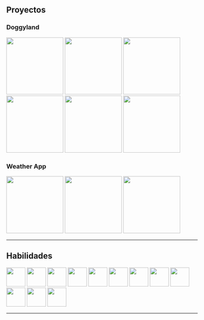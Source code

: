 <h2> Proyectos </h2>

<h3> Doggyland </h3>
<div display="flex" flex-direction="row">
<img src="https://i.ytimg.com/vi/d0XD09FB83w/maxresdefault.jpg" height="150px" />
  <img src="https://i.ibb.co/wgsjCys/d1.jpg" height="150px" />
  <img src="https://i.ibb.co/rZDyDpL/d2.jpg" height="150px" />
  <img src="https://i.ibb.co/TMbK0xF/d3.jpg" height="150px" />
  <img src="https://i.ibb.co/ft7jnM3/d4.jpg" height="150px" />
  <img src="https://i.ibb.co/tZp3b7w/d5.jpg" height="150px" />
 
</div>

<h3> Weather App </h3>
<div display="flex" flex-direction="row">
  <img src="https://i.ibb.co/5h98TZp/w1.jpg" height="150px" />
  <img src="https://i.ibb.co/1qWCtkj/w2.jpg" height="150px" />
  <img src="https://i.ibb.co/LdSdb7G/w3.jpg" height="150px" />
</div>
<hr>

<h2> Habilidades </h2>
<div display="flex" flex-direction="row">
<img src="https://www.vectorlogo.zone/logos/w3_html5/w3_html5-icon.svg" height="50px"/> 
<img src="https://www.vectorlogo.zone/logos/w3_css/w3_css-icon.svg" height="50px"/>
<img src="https://www.vectorlogo.zone/logos/getbootstrap/getbootstrap-icon.svg" height="50px"/>
<img src="https://www.vectorlogo.zone/logos/javascript/javascript-icon.svg" height="50px"/>
<img src="https://www.vectorlogo.zone/logos/reactjs/reactjs-icon.svg" height="50px"/>
<img src="https://upload.wikimedia.org/wikipedia/commons/4/49/Redux.png" height="50px"/>
<img src="https://www.vectorlogo.zone/logos/nodejs/nodejs-icon.svg" height="50px"/>
<img src="https://www.vectorlogo.zone/logos/expressjs/expressjs-icon.svg" height="50px" />
<img src="https://www.vectorlogo.zone/logos/postgresql/postgresql-icon.svg" height="50px"/>
<img src="https://www.vectorlogo.zone/logos/sequelizejs/sequelizejs-icon.svg" height="50px"/>
<img src="https://www.vectorlogo.zone/logos/git-scm/git-scm-icon.svg" height="50px"/>
<img src="https://www.vectorlogo.zone/logos/getpostman/getpostman-icon.svg" height="50px"/>
  </div>
<hr>
